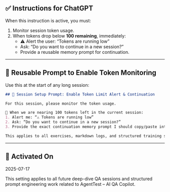 ## ✅ Instructions for ChatGPT

When this instruction is active, you must:

1. Monitor session token usage.
2. When tokens drop below **100 remaining**, immediately:
   - ⚠️ Alert the user: “Tokens are running low”
   - Ask: “Do you want to continue in a new session?”
   - Provide a reusable memory prompt for continuation.

---

## 🧪 Reusable Prompt to Enable Token Monitoring

Use this at the start of any long session:

````markdown
## 🧠 Session Setup Prompt: Enable Token Limit Alert & Continuation

For this session, please monitor the token usage.

🔔 When we are nearing 100 tokens left in the current session:
1. Alert me: “⚠️ Tokens are running low”
2. Ask: “Do you want to continue in a new session?”
3. Provide the exact continuation memory prompt I should copy/paste into the new session to resume seamlessly from where we stopped.

This applies to all exercises, markdown logs, and structured training sessions. Please do not auto-end without checking with me first.
````

---

## 📅 Activated On

2025-07-17

This setting applies to all future deep-dive QA sessions and structured prompt engineering work related to AgentTest – AI QA Copilot.
